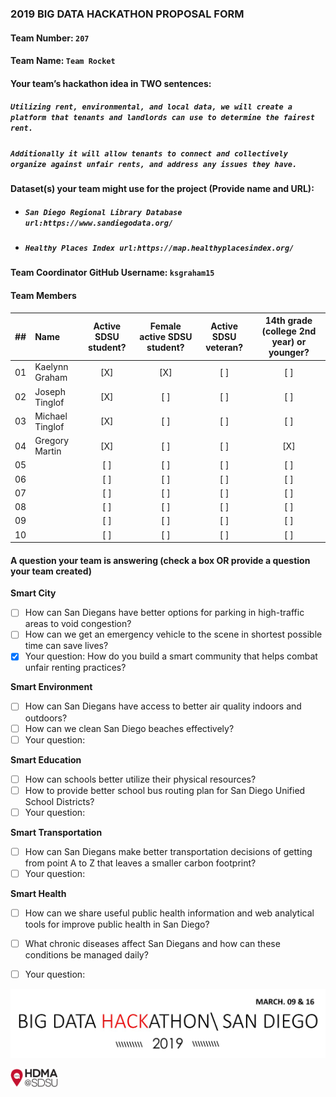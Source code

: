 ### 2019 BIG DATA HACKATHON PROPOSAL FORM

#### Team Number: `207`  

#### Team Name: `Team Rocket`    
  
#### Your team’s hackathon idea in TWO sentences:
##### `Utilizing rent, environmental, and local data, we will create a platform that tenants and landlords can use to determine the fairest rent.`
##### `Additionally it will allow tenants to connect and collectively organize against unfair rents, and address any issues they have.`  
  
#### Dataset(s) your team might use for the project (Provide name and URL):
- ##### `San Diego Regional Library Database url:https://www.sandiegodata.org/`
- ##### `Healthy Places Index url:https://map.healthyplacesindex.org/`

#### Team Coordinator GitHub Username: `ksgraham15`

#### Team Members
| ## |        Name         | Active SDSU student? | Female active SDSU student? | Active SDSU veteran? | 14th grade (college 2nd year) or younger? |
| -- | :------------------ |        :---:         |            :---:            |        :---:         |                  :---:                    |
| 01 | Kaelynn Graham      |         [X]          |             [X]             |         [ ]          |                   [ ]                     |
| 02 | Joseph Tinglof      |         [X]          |             [ ]             |         [ ]          |                   [ ]                     |
| 03 |Michael Tinglof      |         [X]          |             [ ]             |         [ ]          |                   [ ]                     |
| 04 |Gregory Martin       |         [X]          |             [ ]             |         [ ]          |                   [X]                     |
| 05 |                     |         [ ]          |             [ ]             |         [ ]          |                   [ ]                     |
| 06 |                     |         [ ]          |             [ ]             |         [ ]          |                   [ ]                     |
| 07 |                     |         [ ]          |             [ ]             |         [ ]          |                   [ ]                     |
| 08 |                     |         [ ]          |             [ ]             |         [ ]          |                   [ ]                     |
| 09 |                     |         [ ]          |             [ ]             |         [ ]          |                   [ ]                     |
| 10 |                     |         [ ]          |             [ ]             |         [ ]          |                   [ ]                     |
  
#### A question your team is answering (check a box OR provide a question your team created)

**Smart City**
- [ ] How can San Diegans have better options for parking in high-traffic areas to void congestion?
- [ ] How can we get an emergency vehicle to the scene in shortest possible time can save lives?
- [x] Your question: How do you build a smart community that helps combat unfair renting practices?

**Smart Environment**
- [ ] How can San Diegans have access to better air quality indoors and outdoors?
- [ ] How can we clean San Diego beaches effectively?
- [ ] Your question:

**Smart Education**
- [ ] How can schools better utilize their physical resources?
- [ ] How to provide better school bus routing plan for San Diego Unified School Districts?
- [ ] Your question:

**Smart Transportation**
- [ ] How can San Diegans make better transportation decisions of getting from point A to Z that leaves a smaller carbon footprint?
- [ ] Your question:

**Smart Health**
- [ ] How can we share useful public health information and web analytical tools for improve public health in San Diego?
- [ ] What chronic diseases affect San Diegans and how can these conditions be managed daily?
- [ ] Your question:


![bigdatahackathon4sd](https://github.com/BigDataForSanDiego/00-Proposal-Templates/blob/master/img/big_data_2019.jpg "Big Data Hackathon for San Diego 2019")  

<img height="15%" width="15%" alt="hdma" src="https://github.com/BigDataForSanDiego/00-Proposal-Templates/blob/master/img/hdma2.png"> 
